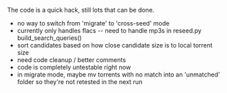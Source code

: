 The code is a quick hack, still lots that can be done.

 * no way to switch from 'migrate' to 'cross-seed' mode
 * currently only handles flacs -- need to handle mp3s in reseed.py build_search_queries()
 * sort candidates based on how close candidate size is to local torrent size
 * need code cleanup / better comments
 * code is completely untestable right now
 * in migrate mode, maybe mv torrents with no match into an 'unmatched' folder so they're not retested in the next run
